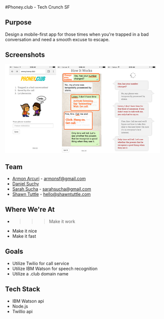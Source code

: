 #Phoney.club - Tech Crunch SF

## Purpose
Design a mobile-first app for those times when you're trapped in a bad conversation and need a smooth excuse to escape.

## Screenshots
![screenshots](/public/screenshots.jpg "screenshots")

## Team
* [Armon Arcuri](https://github.com/armoney) - armonsf@gmail.com
* [Daniel Suchy](https://github.com/danielsoner)
* [Sarah Sucha](https://github.com/sarahsucha) - sarahsucha@gmail.com 
* [Shawn Tuttle](https://github.com/ShawnTe) - hello@shawntuttle.com

## Where We're At
* >>> Make it work
* Make it nice
* Make it fast

## Goals
* Utilize Twilio for call service
* Utilize IBM Watson for speech recognition 
* Utilize a .club domain name

## Tech Stack
* IBM Watson api
* Node.js
* Twillio api

